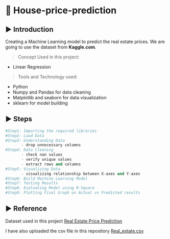 # 📌 House-price-prediction 
## ▶️ Introduction
Creating a Machine Learning model to predict the real estate prices. We are going to use the dataset from **Kaggle.com**.

>Concept Used in this project:
* Linear Regression

>Tools and Technology used:
* Python
* Numpy and Pandas for data cleaning
* Matplotlib and seaborn for data visualization
* sklearn for model building

## ▶️ Steps
```Python
#Step1: Importing the required libraries
#Step2: Load Data
#Step3: Understanding Data
       - drop unnecessary columns
#Step4: Data Cleaning
       - check nan values
       - verify unique values
       - extract rows and columns
#Step5: Visualizing Data
       - visualizing relationship between X-axes and Y-axes
#Step6: Build Machine Learning Model
#Step7: Testing Results
#Step8: Evaluating Model using R-Square
#Step9: Plotting Final Graph on Actual vs Predicted results
```
## ▶️ Reference
Dataset used in this project [Real Estate Price Prediction](https://www.kaggle.com/ravikishore/real-estate-price-prediction)

I have also uploaded the csv file in this repository [Real_estate.csv](https://github.com/ColonelAVP/Linear-Regression/blob/master/Real_Estate.csv)







